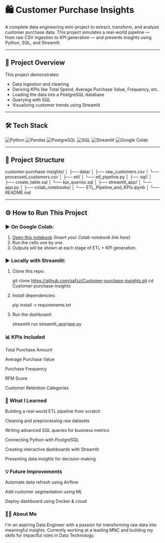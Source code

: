 # 🛍️ Customer Purchase Insights

A complete data engineering mini-project to extract, transform, and analyze customer purchase data. This project simulates a real-world pipeline — from raw CSV ingestion to KPI generation — and presents insights using Python, SQL, and Streamlit.

---

## 🚀 Project Overview

This project demonstrates:
- Data ingestion and cleaning
- Deriving KPIs like Total Spend, Average Purchase Value, Frequency, etc.
- Loading the data into a PostgreSQL database
- Querying with SQL
- Visualizing customer trends using Streamlit

---

## 🛠️ Tech Stack

![Python](https://img.shields.io/badge/-Python-3776AB?logo=python&logoColor=white&style=for-the-badge)
![Pandas](https://img.shields.io/badge/-Pandas-150458?logo=pandas&logoColor=white&style=for-the-badge)
![PostgreSQL](https://img.shields.io/badge/-PostgreSQL-4169E1?logo=postgresql&logoColor=white&style=for-the-badge)
![SQL](https://img.shields.io/badge/-SQL-4479A1?logo=sqlite&logoColor=white&style=for-the-badge)
![Streamlit](https://img.shields.io/badge/-Streamlit-FF4B4B?logo=streamlit&logoColor=white&style=for-the-badge)
![Google Colab](https://img.shields.io/badge/-Colab-F9AB00?logo=googlecolab&logoColor=white&style=for-the-badge)

---

## 📁 Project Structure

customer-purchase-insights/ │ ├── data/ │ ├── raw_customers.csv │ └── processed_customers.csv │ ├── etl/ │ └── etl_pipeline.py │ ├── sql/ │ ├── create_table.sql │ └── kpi_queries.sql │ ├── streamlit_app/ │ └── app.py │ ├── colab_notebooks/ │ └── ETL_Pipeline_and_KPIs.ipynb │ └── README.md


---

## ⚙️ How to Run This Project

### ▶️ On Google Colab:
1. [Open this notebook](https://colab.research.google.com/) *(Insert your Colab notebook link here)*
2. Run the cells one by one.
3. Outputs will be shown at each stage of ETL + KPI generation.

### ▶️ Locally with Streamlit:
1. Clone this repo:
   
   git clone https://github.com/safzz/Customer-purchase-insights.git
   cd Customer-purchase-insights
   
2. Install dependencies:

   pip install -r requirements.txt

3. Run the dashboard:

   streamlit run streamlit_app/app.py

### 📊 KPIs Included
   
   Total Purchase Amount

   Average Purchase Value

   Purchase Frequency

   RFM Score

   Customer Retention Categories

### 🧠 What I Learned
  
  Building a real-world ETL pipeline from scratch

  Cleaning and preprocessing raw datasets

  Writing advanced SQL queries for business metrics

  Connecting Python with PostgreSQL

  Creating interactive dashboards with Streamlit

  Presenting data insights for decision-making

### 💡 Future Improvements
  
  Automate data refresh using Airflow

  Add customer segmentation using ML

  Deploy dashboard using Docker & cloud

### 🙋‍♀️ About Me

I'm an aspiring Data Engineer with a passion for transforming raw data into meaningful insights.
Currently working at a leading MNC and building my skills for impactful roles in Data Technology.







